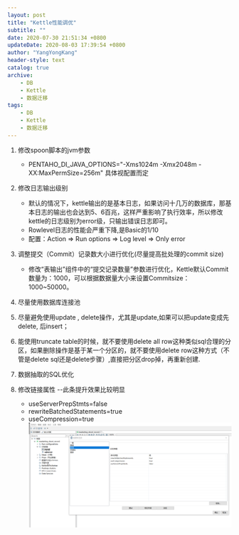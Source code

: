 ```yaml
---
layout: post
title: "Kettle性能调优"
subtitle: ""
date: 2020-07-30 21:51:34 +0800
updateDate: 2020-08-03 17:39:54 +0800
author: "YangYongKang"
header-style: text
catalog: true
archive:
    - DB
    - Kettle
    - 数据迁移
tags:
    - DB
    - Kettle
    - 数据迁移
---
```


1. 修改spoon脚本的jvm参数
   * PENTAHO_DI_JAVA_OPTIONS="-Xms1024m -Xmx2048m -XX:MaxPermSize=256m" 具体视配置而定
2. 修改日志输出级别
   * 默认的情况下，kettle输出的是基本日志，如果访问十几万的数据库，那基本日志的输出也会达到5、6百兆，这样严重影响了执行效率，所以修改kettle的日志级别为error级，只输出错误日志即可。
   * Rowlevel日志的性能会严重下降,是Basic的1/10
   * 配置：Action => Run options => Log level => Only error
     
3. 调整提交（Commit）记录数大小进行优化(尽量提高批处理的commit size)
   * 修改“表输出”组件中的“提交记录数量”参数进行优化，Kettle默认Commit数量为：1000，可以根据数据量大小来设置Commitsize：1000~50000。
4. 尽量使用数据库连接池
5. 尽量避免使用update , delete操作，尤其是update,如果可以把update变成先delete, 后insert；
6. 能使用truncate table的时候，就不要使用delete all row这种类似sql合理的分区，如果删除操作是基于某一个分区的，就不要使用delete row这种方式（不管是delete sql还是delete步骤）,直接把分区drop掉，再重新创建.
7. 数据抽取的SQL优化
8. 修改链接属性 --此条提升效果比较明显
   * useServerPrepStmts=false  
   * rewriteBatchedStatements=true  
   * useCompression=true
   ![image.png](/img/db-kettle.png)
